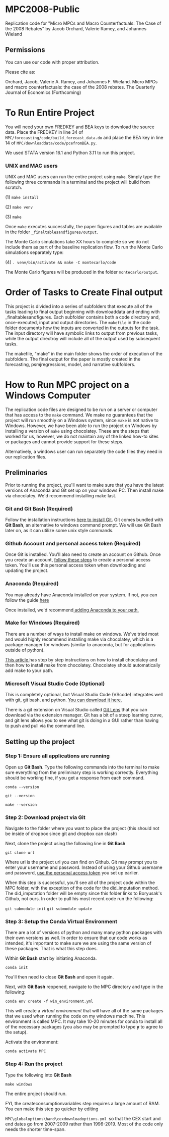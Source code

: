 # MPC2008-Public
Replication code for "Micro MPCs and Macro Counterfactuals: The Case of the 2008 Rebates" by Jacob Orchard, Valerie Ramey, and Johannes Wieland


## Permissions

You can use our code with proper attribution.

Please cite as:

Orchard, Jacob, Valerie A. Ramey, and Johannes F. Wieland. Micro MPCs and macro counterfactuals: the case of the 2008 rebates. The Quarterly Journal of Economics (Forthcoming)


# To Run Entire Project

You will need your own FREDKEY and BEA keys to download the source data. Place the FREDKEY in line 34 of `MPC/forecasting/code/build_forecast_data.do` and place the BEA key in line 14 of `MPC/downloaddata/code/pcefromBEA.py`. 

We used STATA version 16.1 and Python 3.11 to run this project.

### UNIX and MAC users
UNIX and MAC users can run the entire project using `make`. Simply type the following three commands in a terminal and the project will build from scratch. 

(1) `make install`

(2) `make venv`

(3) `make`

Once `make` executes successfully, the paper figures and tables are available in the folder `_finaltablesandfigures/output`.

The Monte Carlo simulations take XX hours to complete so we do not include them as part of the baseline replication flow. To run the Monte Carlo simulations separately type:

(4) `. venv/bin/activate && make -C montecarlo/code`

The Monte Carlo figures will be produced in the folder `montecarlo/output`.

# Order of Tasks to Create Final output

This project is divided into a series of subfolders that execute all of the tasks leading to final output beginning with downloaddata and ending with _finaltablesandfigures. Each subfolder contains both a code directory and, once-executed,  input and output directories. The `makefile` in the code folder documents how the inputs are converted in the outputs for the task. The input directory will have symbolic links to output from previous tasks, while the output directroy will include all of the output used by subsequent tasks. 

The makefile, "make" in the main folder shows the order of execution of the subfolders. The final output for the paper is mostly created in the forecasting, psmjregressions, model, and narrative subfolders. 


# How to Run MPC project on a Windows Computer

The replication code files are designed to be run on a server or computer that has access to the `make` command. We make no guarantees that the project will run smoothly on a Windows system, since `make` is not native to Windows. However, we have been able to run the project on Windows by installing a version of `make` using chocolatey. These are the steps that worked for us, however, we do not maintain any of the linked how-to sites or packages and cannot provide support for these steps. 

Alternatively, a windows user can run separately the code files they need in our replication files. 

## Preliminaries

Prior to running the project, you'll want to make sure that you have the latest versions of Anaconda and Git set up on your windows PC. Then install make via chocolatey. We'd recommend installing make last.

### Git and Git Bash (Required)

Follow the installation instructions [here to install Git](https://www.computerhope.com/issues/ch001927.htm). Git comes bundled with **Git Bash**, an alternative to windows command prompt. We will use Git Bash later on, as it can utilize some unix style commands. 

### Github Account and personal access token (Required)

Once Git is installed. You'll also need to create an account on Github. Once you create an account, [follow these steps](https://docs.github.com/en/authentication/keeping-your-account-and-data-secure/creating-a-personal-access-token) to create a personal access token. You'll use this personal access token when downloading and updating the project. 

### Anaconda (Required)

You may already have Anaconda installed on your system. If not, you can follow the guide [here](https://problemsolvingwithpython.com/01-Orientation/01.03-Installing-Anaconda-on-Windows/)

Once installed, we'd recommend[ adding Anaconda to your path.](https://www.geeksforgeeks.org/how-to-setup-anaconda-path-to-environment-variable/)


### Make for Windows (Required)

There are a number of ways to install make on windows. We've tried most and would highly recommend installing make via chocolatey, which is a package manager for windows (similar to anaconda, but for applications outside of python). 

[This article ](https://pakstech.com/blog/make-windows/) has step by step instructions on how to install chocolatey and then how to install make from chocolatey. Chocolatey should automatically add make to your path. 

### Microsoft Visual Studio Code (Optional)

This is completely optional, but Visual Studio Code (VScode) integrates well with git, git bash, and python. [You can download it here.](https://code.visualstudio.com/download)

There is a git extension on Visual Studio called [Git Lens](https://marketplace.visualstudio.com/items?itemName=eamodio.gitlens) that you can download via the extension manager. Git has a bit of a steep learning curve, and git lens allows you to see what git is doing in a GUI rather than having to push and pull via the command line. 

## Setting up the project

### Step 1: Ensure all applications are running

Open up **Git Bash**. Type the following commands into the terminal to make sure everything from the preliminary step is working correctly. Everything should be working fine, if you get a response from each command.

`conda --version`

`git --version`

`make --version`

### Step 2: Download project via Git

Navigate to the folder where you want to place the project (this should not be inside of dropbox since git and dropbox can clash)

Next, clone the project using the following line in **Git Bash**

`git clone url`

Where url is the project url you can find on Github. Git may prompt you to enter your username and password. Instead of using your Github username and password, [use the personal access token](https://docs.github.com/en/authentication/keeping-your-account-and-data-secure/creating-a-personal-access-token) you set up earlier. 

When this step is successful, you'll see all of the project code within the MPC folder, with the exception of the code for the did_imputation method. The did_imputation folder will be empty since this folder links to Boryusak's Github, not ours. In order to pull his most recent code run the following:

`git submodule init`
`git submodule update`

### Step 3: Setup the Conda Virtual Environment

There are a lot of versions of python and many many python packages with their own versions as well. In order to ensure that our code works as intended, it's important to make sure we are using the same version of these packages. That is what this step does.

Within **Git Bash** start by initiating Anaconda. 

`conda init`

You'll then need to close **Git Bash** and open it again.

Next, with **Git Bash** reopened, navigate to the MPC directory and type in the following:

`conda env create -f win_environment.yml`

This will create a _virtual environment_ that will have all of the same packages that we used when running the code on my windows machine. This environment is called MPC. It may take 10-20 minutes for conda to install all of the necessary packages (you also may be prompted to type **y** to agree to the setup). 

Activate the environment:

`conda activate MPC`

### Step 4: Run the project

Type the following into **Git Bash**

`make windows`

The entire project should run. 

FYI, the createconsumptionvariables step requires a large amount of RAM. You can make this step go quicker by editing

`MPC\globaloptions\hand\cexdownloadoptions.yml `so that the CEX start and end dates go from 2007-2009 rather than 1996-2019. Most of the code only needs the shorter time-span. 
